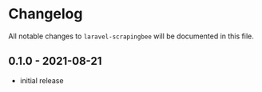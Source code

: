 # Changelog

All notable changes to `laravel-scrapingbee` will be documented in this file.

## 0.1.0 - 2021-08-21

- initial release

